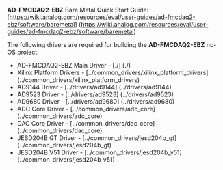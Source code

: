 **AD-FMCDAQ2-EBZ** Bare Metal Quick Start Guide: [https://wiki.analog.com/resources/eval/user-guides/ad-fmcdaq2-ebz/software/baremetal] (https://wiki.analog.com/resources/eval/user-guides/ad-fmcdaq2-ebz/software/baremetal)

The following drivers are required for building the **AD-FMCDAQ2-EBZ** no-OS project:
 - AD-FMCDAQ2-EBZ Main Driver	-	[./] (./)
 - Xilinx Platform Drivers		-	[../common_drivers/xilinx_platform_drivers] (../common_drivers/xilinx_platform_drivers)
 - AD9144 Driver				-	[../drivers/ad9144] (../drivers/ad9144)
 - AD9523 Driver				-	[../drivers/ad9523] (../drivers/ad9523)
 - AD9680 Driver				-	[../drivers/ad9680] (../drivers/ad9680)
 - ADC Core Driver				-	[../common_drivers/adc_core] (../common_drivers/adc_core)
 - DAC Core Driver				-	[../common_drivers/dac_core] (../common_drivers/dac_core)
 - JESD204B GT Driver			-	[../common_drivers/jesd204b_gt] (../common_drivers/jesd204b_gt)
 - JESD204B V51 Driver			-	[../common_drivers/jesd204b_v51] (../common_drivers/jesd204b_v51)
